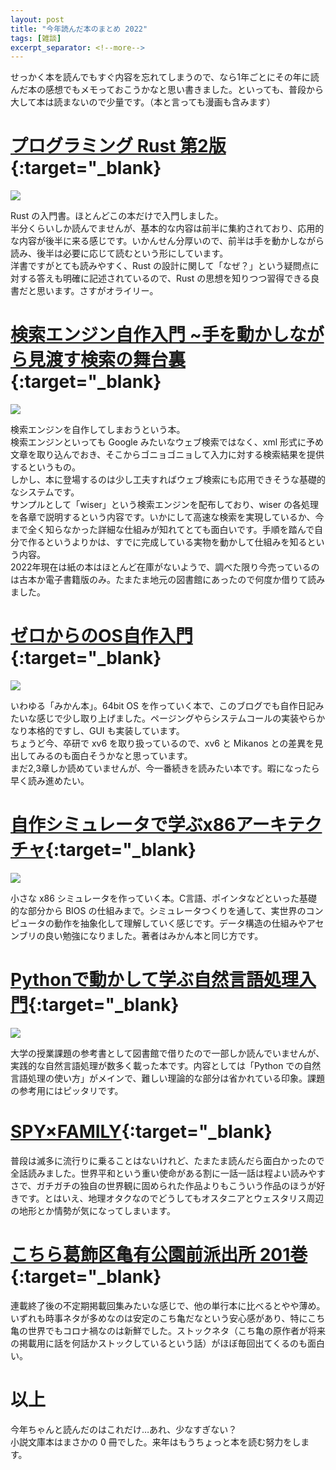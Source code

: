 ```yaml
---
layout: post
title: "今年読んだ本のまとめ 2022"
tags: [雑談]
excerpt_separator: <!--more-->
---
```


せっかく本を読んでもすぐ内容を忘れてしまうので、なら1年ごとにその年に読んだ本の感想でもメモっておこうかなと思い書きました。といっても、普段から大して本は読まないので少量です。（本と言っても漫画も含みます）

<!--more-->

# [プログラミング Rust 第2版](https://amzn.to/3I46kDt){:target="_blank}

<a href="https://www.amazon.co.jp/%E3%83%97%E3%83%AD%E3%82%B0%E3%83%A9%E3%83%9F%E3%83%B3%E3%82%B0Rust-%E7%AC%AC2%E7%89%88-Jim-Blandy/dp/4873119782?&linkCode=li2&tag=yotio-22&linkId=d496bc3c1f548c5bcf9fe5964bb01238&language=ja_JP&ref_=as_li_ss_il" target="_blank"><img border="0" src="//ws-fe.amazon-adsystem.com/widgets/q?_encoding=UTF8&ASIN=4873119782&Format=_SL160_&ID=AsinImage&MarketPlace=JP&ServiceVersion=20070822&WS=1&tag=yotio-22&language=ja_JP" ></a><img src="https://ir-jp.amazon-adsystem.com/e/ir?t=yotio-22&language=ja_JP&l=li2&o=9&a=4873119782" width="1" height="1" border="0" alt="" style="border:none !important; margin:0px !important;" />

Rust の入門書。ほとんどこの本だけで入門しました。  
半分くらいしか読んでませんが、基本的な内容は前半に集約されており、応用的な内容が後半に来る感じです。いかんせん分厚いので、前半は手を動かしながら読み、後半は必要に応じて読むという形にしています。  
洋書ですがとても読みやすく、Rust の設計に関して「なぜ？」という疑問点に対する答えも明確に記述されているので、Rust の思想を知りつつ習得できる良書だと思います。さすがオライリー。

# [検索エンジン自作入門 ~手を動かしながら見渡す検索の舞台裏](https://amzn.to/3WNXEoy){:target="_blank}

<a href="https://www.amazon.co.jp/%E6%A4%9C%E7%B4%A2%E3%82%A8%E3%83%B3%E3%82%B8%E3%83%B3%E8%87%AA%E4%BD%9C%E5%85%A5%E9%96%80-%E6%89%8B%E3%82%92%E5%8B%95%E3%81%8B%E3%81%97%E3%81%AA%E3%81%8C%E3%82%89%E8%A6%8B%E6%B8%A1%E3%81%99%E6%A4%9C%E7%B4%A2%E3%81%AE%E8%88%9E%E5%8F%B0%E8%A3%8F-%E5%B1%B1%E7%94%B0-%E6%B5%A9%E4%B9%8B/dp/4774167533?&linkCode=li2&tag=yotio-22&linkId=114d51a37ba68f5fb1659531aeb159e3&language=ja_JP&ref_=as_li_ss_il" target="_blank"><img border="0" src="//ws-fe.amazon-adsystem.com/widgets/q?_encoding=UTF8&ASIN=4774167533&Format=_SL160_&ID=AsinImage&MarketPlace=JP&ServiceVersion=20070822&WS=1&tag=yotio-22&language=ja_JP" ></a><img src="https://ir-jp.amazon-adsystem.com/e/ir?t=yotio-22&language=ja_JP&l=li2&o=9&a=4774167533" width="1" height="1" border="0" alt="" style="border:none !important; margin:0px !important;" />

検索エンジンを自作してしまおうという本。  
検索エンジンといっても Google みたいなウェブ検索ではなく、xml 形式に予め文章を取り込んでおき、そこからゴニョゴニョして入力に対する検索結果を提供するというもの。  
しかし、本に登場するのは少し工夫すればウェブ検索にも応用できそうな基礎的なシステムです。  
サンプルとして「wiser」という検索エンジンを配布しており、wiser の各処理を各章で説明するという内容です。いかにして高速な検索を実現しているか、今まで全く知らなかった詳細な仕組みが知れてとても面白いです。手順を踏んで自分で作るというよりかは、すでに完成している実物を動かして仕組みを知るという内容。  
2022年現在は紙の本はほとんど在庫がないようで、調べた限り今売っているのは古本か電子書籍版のみ。たまたま地元の図書館にあったので何度か借りて読みました。

# [ゼロからのOS自作入門](https://amzn.to/3PSsMRR){:target="_blank}

<a href="https://www.amazon.co.jp/%E3%82%BC%E3%83%AD%E3%81%8B%E3%82%89%E3%81%AEOS%E8%87%AA%E4%BD%9C%E5%85%A5%E9%96%80-%E5%86%85%E7%94%B0-%E5%85%AC%E5%A4%AA/dp/4839975868?&linkCode=li2&tag=yotio-22&linkId=276adf3b913a5eedd0a78317a503e983&language=ja_JP&ref_=as_li_ss_il" target="_blank"><img border="0" src="//ws-fe.amazon-adsystem.com/widgets/q?_encoding=UTF8&ASIN=4839975868&Format=_SL160_&ID=AsinImage&MarketPlace=JP&ServiceVersion=20070822&WS=1&tag=yotio-22&language=ja_JP" ></a><img src="https://ir-jp.amazon-adsystem.com/e/ir?t=yotio-22&language=ja_JP&l=li2&o=9&a=4839975868" width="1" height="1" border="0" alt="" style="border:none !important; margin:0px !important;" />

いわゆる「みかん本」。64bit OS を作っていく本で、このブログでも自作日記みたいな感じで少し取り上げました。ページングやらシステムコールの実装やらかなり本格的ですし、GUI も実装しています。  
ちょうど今、卒研で xv6 を取り扱っているので、xv6 と Mikanos との差異を見出してみるのも面白そうかなと思っています。  
まだ2,3章しか読めていませんが、今一番続きを読みたい本です。暇になったら早く読み進めたい。

# [自作シミュレータで学ぶx86アーキテクチャ](https://amzn.to/3I5fOOO){:target="_blank}

<a href="https://www.amazon.co.jp/%E8%87%AA%E4%BD%9C%E3%82%A8%E3%83%9F%E3%83%A5%E3%83%AC%E3%83%BC%E3%82%BF%E3%81%A7%E5%AD%A6%E3%81%B6x86%E3%82%A2%E3%83%BC%E3%82%AD%E3%83%86%E3%82%AF%E3%83%81%E3%83%A3-%E3%82%B3%E3%83%B3%E3%83%94%E3%83%A5%E3%83%BC%E3%82%BF%E3%81%8C%E5%8B%95%E3%81%8F%E4%BB%95%E7%B5%84%E3%81%BF%E3%82%92%E5%BE%B9%E5%BA%95%E7%90%86%E8%A7%A3-%E5%86%85%E7%94%B0%E5%85%AC%E5%A4%AA/dp/4839954747?&linkCode=li2&tag=yotio-22&linkId=fffeb9a59ed928591f636a90beef7ee3&language=ja_JP&ref_=as_li_ss_il" target="_blank"><img border="0" src="//ws-fe.amazon-adsystem.com/widgets/q?_encoding=UTF8&ASIN=4839954747&Format=_SL160_&ID=AsinImage&MarketPlace=JP&ServiceVersion=20070822&WS=1&tag=yotio-22&language=ja_JP" ></a><img src="https://ir-jp.amazon-adsystem.com/e/ir?t=yotio-22&language=ja_JP&l=li2&o=9&a=4839954747" width="1" height="1" border="0" alt="" style="border:none !important; margin:0px !important;" />

小さな x86 シミュレータを作っていく本。C言語、ポインタなどといった基礎的な部分から BIOS の仕組みまで。シミュレータつくりを通して、実世界のコンピュータの動作を抽象化して理解していく感じです。データ構造の仕組みやアセンブリの良い勉強になりました。著者はみかん本と同じ方です。

# [Pythonで動かして学ぶ自然言語処理入門](https://amzn.to/3C4Ww8p){:target="_blank}

<a href="https://www.amazon.co.jp/Python%E3%81%A7%E5%8B%95%E3%81%8B%E3%81%97%E3%81%A6%E5%AD%A6%E3%81%B6-%E8%87%AA%E7%84%B6%E8%A8%80%E8%AA%9E%E5%87%A6%E7%90%86%E5%85%A5%E9%96%80-%E6%9F%B3%E4%BA%95-%E5%AD%9D%E4%BB%8B/dp/4798156663?&linkCode=li2&tag=yotio-22&linkId=6ab0acee7c43b7764c99300e9a5bbdfd&language=ja_JP&ref_=as_li_ss_il" target="_blank"><img border="0" src="//ws-fe.amazon-adsystem.com/widgets/q?_encoding=UTF8&ASIN=4798156663&Format=_SL160_&ID=AsinImage&MarketPlace=JP&ServiceVersion=20070822&WS=1&tag=yotio-22&language=ja_JP" ></a><img src="https://ir-jp.amazon-adsystem.com/e/ir?t=yotio-22&language=ja_JP&l=li2&o=9&a=4798156663" width="1" height="1" border="0" alt="" style="border:none !important; margin:0px !important;" />

大学の授業課題の参考書として図書館で借りたので一部しか読んでいませんが、実践的な自然言語処理が数多く載った本です。内容としては「Python での自然言語処理の使い方」がメインで、難しい理論的な部分は省かれている印象。課題の参考用にはピッタリです。

# [SPY×FAMILY](https://amzn.to/3I4dQ0V){:target="_blank}

普段は滅多に流行りに乗ることはないけれど、たまたま読んだら面白かったので全話読みました。世界平和という重い使命がある割に一話一話は程よい読みやすさで、ガチガチの独自の世界観に固められた作品よりもこういう作品のほうが好きです。とはいえ、地理オタクなのでどうしてもオスタニアとウェスタリス周辺の地形とか情勢が気になってしまいます。

# [こちら葛飾区亀有公園前派出所 201巻](https://amzn.to/3vpwgS9){:target="_blank}

連載終了後の不定期掲載回集みたいな感じで、他の単行本に比べるとやや薄め。いずれも時事ネタが多めなのは安定のこち亀だなという安心感があり、特にこち亀の世界でもコロナ禍なのは新鮮でした。ストックネタ（こち亀の原作者が将来の掲載用に話を何話かストックしているという話）がほぼ毎回出てくるのも面白い。

# 以上

今年ちゃんと読んだのはこれだけ…あれ、少なすぎない？  
小説文庫本はまさかの 0 冊でした。来年はもうちょっと本を読む努力をします。
